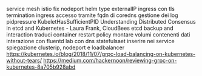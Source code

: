 service mesh istio 
fix nodeport
helm
type externalIP
ingress con tls termination
ingress
accesso tramite fqdn di coredns
gestione dei log
pidpressure KubeletHasSufficientPID
Understanding Distributed Consensus in etcd and Kubernetes - Laura Frank, CloudBees
etcd backup and  interaction
traduci container restart policy
montare  volumi contenenti dati
interazione con fluentd
lab con dns
statefulsaet 
inserire  nei service spiegazione  clusterip, nodeport e  loadbalancer
https://kubernetes.io/blog/2018/11/07/grpc-load-balancing-on-kubernetes-without-tears/
https://medium.com/hackernoon/reviewing-grpc-on-kubernetes-8a705b928abd
